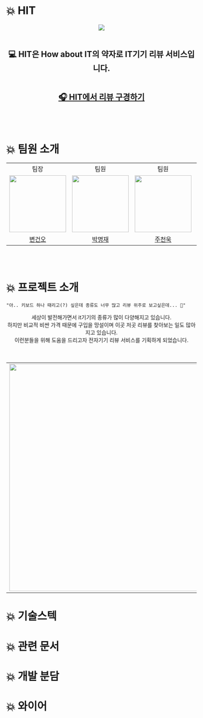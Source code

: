   # 💥 HIT
  <div align="center">
    <img src="https://user-images.githubusercontent.com/64945491/214517710-91c09aa0-c23e-45f3-b6d3-8a6fea4e5429.png" />
  </div>
   <br/>
   <h2 align="center">💻 HIT은 How about IT의 약자로 IT기기 리뷰 서비스입니다.

  <br/>
  <br/>

  [🎧 HIT에서 리뷰 구경하기](https://how-about-it.netlify.app/)
  </h2>

  <br/>
  <br/>
  
  # 💥 팀원 소개

  <div>
    <table>
      <tbody>
      <tr>
      <td align="center">팀장</td>
      <td align="center">팀원</td>
      <td align="center">팀원</td>
      <td align="center">팀원</td>
      <td align="center">팀원</td>
      </tr>
      <tr>
      <td align="center"><a href="https://github.com/guno517"><img src="https://avatars.githubusercontent.com/u/60571418?v=4" width="150px;" style="max-width: 100%;"/></a></td>
      <td align="center"><a href="https://github.com/park-moen"><img src="https://avatars.githubusercontent.com/u/57402711?v=4" width="150px;" style="max-width: 100%;"/></a></td>
      <td align="center"><a href="https://github.com/chunwookJoo"><img src="https://avatars.githubusercontent.com/u/64945491?v=4" width="150px;" style="max-width: 100%;"/></a></td>
      <td align="center"><a href="https://github.com/choibyeol"><img src="https://avatars.githubusercontent.com/u/56256010?v=4" width="150px;" style="max-width: 100%;"/></a></td>
      <td align="center"><a href="https://github.com/live-small"><img src="https://avatars.githubusercontent.com/u/70274947?v=4" width="150px;" style="max-width: 100%;"/></a></td>
      </tr>
      <tr>
      <td align="center"><a href="https://github.com/kmww">변건오</a></td>
      <td align="center"><a href="https://github.com/Kal-MH">박명재</a></td>
      <td align="center"><a href="https://github.com/glassk">주천욱</a></td>
      <td align="center"><a href="https://github.com/tooooo1">최 별</a></td>
      <td align="center"><a href="https://github.com/metacode22">한수화</a></td>
      </tr>
      </tbody>
    </table>
  </div>

  <br/>
  <br/>

  # 💥 프로젝트 소개

  ```
  "아.. 키보드 하나 때리고(?) 싶은데 종류도 너무 많고 리뷰 위주로 보고싶은데... 🤔"
  ```

  <div align="center">
  세상이 발전해가면서 it기기의 종류가 많이 다양해지고 있습니다. <br/>
  하지만 비교적 비싼 가격 때문에 구입을 망설이며 이곳 저곳 리뷰를 찾아보는 일도 많아지고 있습니다. <br/> 이런분들을 위해 도움을 드리고자 전자기기 리뷰 서비스를 기획하게 되었습니다.
  </div>
  
  <br/>
  <br/>

  <div>
  <table>
    <tbody>
      <td>
        <img width="500" height="600" src="https://user-images.githubusercontent.com/64945491/214530363-e5d02adf-cf77-4034-b493-14d5a24bf4f4.jpg" />
      </td>
      <td>
        <img width="500" height="600" src="https://user-images.githubusercontent.com/64945491/214530865-cd370929-ba53-4d68-8f7d-3ca57f91730b.jpg" />
      </td>
    </tbody>
  </table>
  </div>
  
  # 💥 기술스텍
  
  # 💥 관련 문서
    
  # 💥 개발 분담
  
  # 💥 와이어 

